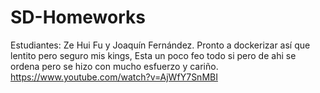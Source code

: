 ﻿# SD-Homeworks
Estudiantes: Ze Hui Fu y Joaquín Fernández.
Pronto a dockerizar así que lentito pero seguro mis kings, Esta un poco feo todo si pero de ahi se ordena pero se hizo con mucho esfuerzo y cariño.
https://www.youtube.com/watch?v=AjWfY7SnMBI
